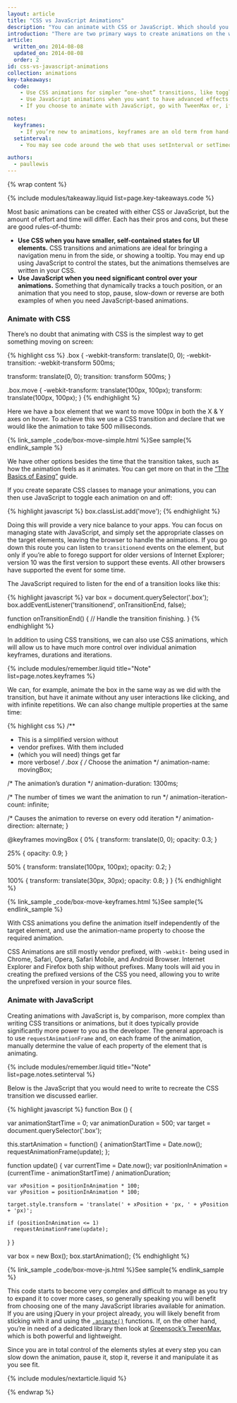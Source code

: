 ```yaml
---
layout: article
title: "CSS vs JavaScript Animations"
description: "You can animate with CSS or JavaScript. Which should you use, and why?"
introduction: "There are two primary ways to create animations on the web: with CSS and with JavaScript. Which one you choose really depends on what else you have as a dependency in your project, and what effect you're trying to achieve."
article:
  written_on: 2014-08-08
  updated_on: 2014-08-08
  order: 2
id: css-vs-javascript-animations
collection: animations
key-takeaways:
  code:
    - Use CSS animations for simpler “one-shot” transitions, like toggling UI element states.
    - Use JavaScript animations when you want to have advanced effects like bouncing, stop, pause, rewind or slow-down.
    - If you choose to animate with JavaScript, go with TweenMax or, if you want a lighter-weight solution, TweenLite.

notes:
  keyframes:
    - If you’re new to animations, keyframes are an old term from hand-drawn animations. Animators would create specific frames for a piece of action, called key frames, which would capture things like the most extreme part of some motion, and then they would set about drawing all the individual frames in between the keyframes. We have a similar process today with CSS animations, where we instruct the browser what values CSS properties need to have at given points, and it fills in the gaps.
  setinterval:
    - You may see code around the web that uses setInterval or setTimeout for animations. This is a terrible idea, as the animation will not be synchronized to the refresh rate of the screen, and it’s highly likely to judder and skip. You should always avoid such code, and use requestAnimationFrame, which is synchronized properly, instead.

authors:
  - paullewis
---
```

{% wrap content %}

{% include modules/takeaway.liquid list=page.key-takeaways.code %}

Most basic animations can be created with either CSS or JavaScript, but the amount of effort and time will differ. Each has their pros and cons, but these are good rules-of-thumb:

* **Use CSS when you have smaller, self-contained states for UI elements.** CSS transitions and animations are ideal for bringing a navigation menu in from the side, or showing a tooltip. You may end up using JavaScript to control the states, but the animations themselves are written in your CSS.
* **Use JavaScript when you need significant control over your animations.** Something that dynamically tracks a touch position, or an animation that you need to stop, pause, slow-down or reverse are both examples of when you need JavaScript-based animations.

### Animate with CSS

There’s no doubt that animating with CSS is the simplest way to get something moving on screen:

{% highlight css %}
.box {
  -webkit-transform: translate(0, 0);
  -webkit-transition: -webkit-transform 500ms;

  transform: translate(0, 0);
  transition: transform 500ms;
}

.box.move {
  -webkit-transform: translate(100px, 100px);
  transform: translate(100px, 100px);
}
{% endhighlight %}

Here we have a box element that we want to move 100px in both the X & Y axes on hover. To achieve this we use a CSS transition and declare that we would like the animation to take 500 milliseconds.

{% link_sample _code/box-move-simple.html %}See sample{% endlink_sample %}

We have other options besides the time that the transition takes, such as how the animation feels as it animates. You can get more on that in the [“The Basics of Easing”](the-basics-of-easing.html) guide.

If you create separate CSS classes to manage your animations, you can then use JavaScript to toggle each animation on and off:

{% highlight javascript %}
box.classList.add('move');
{% endhighlight %}

Doing this will provide a very nice balance to your apps. You can focus on managing state with JavaScript, and simply set the appropriate classes on the target elements, leaving the browser to handle the animations. If you go down this route you can listen to `transitionend` events on the element, but only if you’re able to forego support for older versions of Internet Explorer; version 10 was the first version to support these events. All other browsers have supported the event for some time.

The JavaScript required to listen for the end of a transition looks like this:

{% highlight javascript %}
var box = document.querySelector('.box');
box.addEventListener('transitionend', onTransitionEnd, false);

function onTransitionEnd() {
  // Handle the transition finishing.
}
{% endhighlight %}

In addition to using CSS transitions, we can also use CSS animations, which will allow us to have much more control over individual animation keyframes, durations and iterations.

{% include modules/remember.liquid title="Note" list=page.notes.keyframes %}

We can, for example, animate the box in the same way as we did with the transition, but have it animate without any user interactions like clicking, and with infinite repetitions. We can also change multiple properties at the same time:

{% highlight css %}
/**
 * This is a simplified version without
 * vendor prefixes. With them included
 * (which you will need) things get far
 * more verbose!
 */
.box {
  /* Choose the animation */
  animation-name: movingBox;

  /* The animation’s duration */
  animation-duration: 1300ms;

  /* The number of times we want
      the animation to run */
  animation-iteration-count: infinite;

  /* Causes the animation to reverse
      on every odd iteration */
  animation-direction: alternate;
}

@keyframes movingBox {
  0% {
    transform: translate(0, 0);
    opacity: 0.3;
  }

  25% {
    opacity: 0.9;
  }

  50% {
    transform: translate(100px, 100px);
    opacity: 0.2;
  }

  100% {
    transform: translate(30px, 30px);
    opacity: 0.8;
  }
}
{% endhighlight %}

{% link_sample _code/box-move-keyframes.html %}See sample{% endlink_sample %}

With CSS animations you define the animation itself independently of the target element, and use the animation-name property to choose the required animation.

CSS Animations are still mostly vendor prefixed, with `-webkit-` being used in Chrome, Safari, Opera, Safari Mobile, and Android Browser. Internet Explorer and Firefox both ship without prefixes. Many tools will aid you in creating the prefixed versions of the CSS you need, allowing you to write the unprefixed version in your source files.

### Animate with JavaScript

Creating animations with JavaScript is, by comparison, more complex than writing CSS transitions or animations, but it does typically provide significantly more power to you as the developer. The general approach is to use `requestAnimationFrame` and, on each frame of the animation, manually determine the value of each property of the element that is animating.

{% include modules/remember.liquid title="Note" list=page.notes.setinterval %}

Below is the JavaScript that you would need to write to recreate the CSS transition we discussed earlier.

{% highlight javascript %}
function Box () {

  var animationStartTime = 0;
  var animationDuration = 500;
  var target = document.querySelector('.box');

  this.startAnimation = function() {
    animationStartTime = Date.now();
    requestAnimationFrame(update);
  };

  function update() {
    var currentTime = Date.now();
    var positionInAnimation = (currentTime - animationStartTime) / animationDuration;

    var xPosition = positionInAnimation * 100;
    var yPosition = positionInAnimation * 100;

    target.style.transform = 'translate(' + xPosition + 'px, ' + yPosition + 'px)';

    if (positionInAnimation <= 1)
      requestAnimationFrame(update);
  }
}

var box = new Box();
box.startAnimation();
{% endhighlight %}

{% link_sample _code/box-move-js.html %}See sample{% endlink_sample %}

This code starts to become very complex and difficult to manage as you try to expand it to cover more cases, so generally speaking you will benefit from choosing one of the many JavaScript libraries available for animation. If you are using jQuery in your project already, you will likely benefit from sticking with it and using the [`.animate()`](http://api.jquery.com/animate/) functions. If, on the other hand, you’re in need of a dedicated library then look at [Greensock’s TweenMax](https://github.com/greensock/GreenSock-JS/tree/master/src/minified), which is both powerful and lightweight.

Since you are in total control of the elements styles at every step you can slow down the animation, pause it, stop it, reverse it and manipulate it as you see fit.

{% include modules/nextarticle.liquid %}

{% endwrap %}
